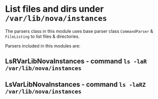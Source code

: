 List files and dirs under ``/var/lib/nova/instances``
=====================================================

The parsers class in this module uses base parser class
``CommandParser`` & ``FileListing`` to list files & directories.

Parsers included in this modules are:

LsRVarLibNovaInstances - command ``ls -laR /var/lib/nova/instances``
---------------------------------------------------------------------

LsVarLibNovaInstances - command ``ls -laRZ /var/lib/nova/instances``
---------------------------------------------------------------------